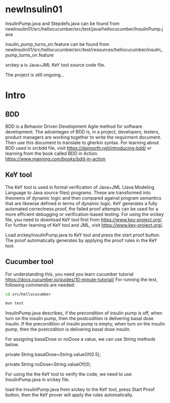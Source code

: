 # newInsulin01

InsulinPump.java and Stepdefs.java can be found from 
newInsulin01/src/hellocucumber/src/test/java/hellocucumber/InsulinPump.java

insulin_pump_turns_on.feature can be found from
newInsulin01/src/hellocucumber/src/test/resources/hellocucumber/insulin_pump_turns_on.feature

srckey a is Java+JML KeY tool source code file.

The project is still ongoing...

# Intro

## BDD
BDD is a Behavior Driven Development Agile method for software development.
The advantages of BDD is, in a project, developers, testers, product managers are working together to
write the requirment document. Then use this document to translate to gherkin syntax.
For learning about BDD used in srcbdd file, visit https://dannorth.net/introducing-bdd/
or learning from the book called BDD in Action. https://www.manning.com/books/bdd-in-action

## KeY tool
The KeY tool is used in formal verification of Java+JML (Java Modeling Language to Java source files) programs. 
These are transformed into theorems of dynamic logic and then compared against program semantics that are likewise defined in terms of dynamic logic. 
KeY generates a fully automated correctness proof, the failed proof attempts can be used for a more efficient debugging or verification-based testing. 
For using the srckey file, you need to download KeY tool first from https://www.key-project.org/.
For further learning of KeY tool and JML, visit https://www.key-project.org/.

Load srckey/insulinPump.java to KeY tool and press the start proof button.
The proof automatically generates by applying the proof rules in the KeY tool. 


## Cucumber tool
For understanding this, you need you learn cucumber tutorial https://docs.cucumber.io/guides/10-minute-tutorial/
For running the test, following commends are needed:

```bash
cd src/hellocucumber

mvn test
```

InsulinPump.java describes, 
if the precondition of insulin pump is off, when turn on the insulin pump, 
then the postcodition is delivering basal dose insulin.
If the precondition of insulin pump is empty, when turn on the insulin pump, 
then the postcodition is delivering basal dose insulin.

For assigning basalDose or noDose a value,
we can use String methods below. 
 
 private String basalDose=String.valueOf(0.5);
 
 private String noDose=String.valueOf(0);


For using the the KeY tool to verify the code, 
we need to use InsulinPump.java in srckey file.

load the InsulinPump.java from srckey to the KeY tool,
press Start Proof button, 
then the KeY prover will apply the rules automatically.



